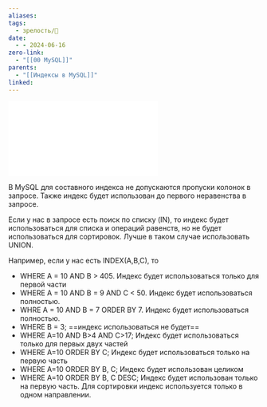 ```yaml
---
aliases: 
tags:
  - зрелость/🌱
date:
  - - 2024-06-16
zero-link:
  - "[[00 MySQL]]"
parents:
  - "[[Индексы в MySQL]]"
linked:
---
```

![Составные индексы в БД](Составные%20индексы%20в%20БД.md)

В MySQL для составного индекса не допускаются пропуски колонок в запросе. Также индекс будет использован до первого неравенства в запросе.

Если у нас в запросе есть поиск по списку (IN), то индекс будет использоваться для списка и операций равенств, но не будет использоваться для сортировок. Лучше в таком случае использовать UNION.

Например, если у нас есть INDEX(A,B,C), то 
- WHERE A = 10 AND B > 405. Индекс будет использоваться только для первой части
- WHERE A = 10 AND B = 9 AND C < 50. Индекс будет использоваться полностью.
- WHRE A = 10 AND B = 7 ORDER BY 7. Индекс будет использоваться полностью.
- WHERE B = 3;  ==индекс использоваться не будет==
- WHERE A=10 AND B>4 AND C>17; Индекс будет использоваться только для первых двух частей
- WHERE A=10 ORDER BY C; Индекс будет использоваться только на первую часть
- WHERE A=10 ORDER BY B, C; Индекс будет использован целиком
- WHERE A=10 ORDER BY B, C DESC; Индекс будет использован только на первую часть. Для сортировки индекс используется только в одном направлении.